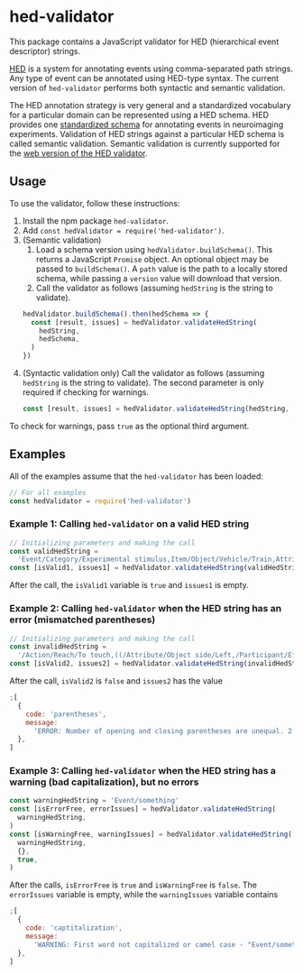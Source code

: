 # hed-validator

This package contains a JavaScript validator for HED (hierarchical event descriptor) strings.

[HED](http://www.hedtags.org/) is a system for annotating events using comma-separated path strings. Any type of event can be annotated using HED-type syntax. The current version of `hed-validator` performs both syntactic and semantic validation.

The HED annotation strategy is very general and a standardized vocabulary for a particular domain can be represented using a HED schema. HED provides one [standardized schema](https://github.com/BigEEGConsortium/HED-schema/wiki/HED-Schema) for annotating events in neuroimaging experiments. Validation of HED strings against a particular HED schema is called semantic validation. Semantic validation is currently supported for the [web version of the HED validator](http://visual.cs.utsa.edu/hed).

## Usage

To use the validator, follow these instructions:

1. Install the npm package `hed-validator`.
1. Add `const hedValidator = require('hed-validator')`.
1. (Semantic validation)
   1. Load a schema version using `hedValidator.buildSchema()`. This returns a JavaScript `Promise` object. An optional object may be passed to `buildSchema()`. A `path` value is the path to a locally stored schema, while passing a `version` value will download that version.
   1. Call the validator as follows (assuming `hedString` is the string to validate).
   ```javascript
   hedValidator.buildSchema().then(hedSchema => {
     const [result, issues] = hedValidator.validateHedString(
       hedString,
       hedSchema,
     )
   })
   ```
1. (Syntactic validation only) Call the validator as follows (assuming `hedString` is the string to validate). The second parameter is only required if checking for warnings.
   ```javascript
   const [result, issues] = hedValidator.validateHedString(hedString, {})
   ```

To check for warnings, pass `true` as the optional third argument.

## Examples

All of the examples assume that the `hed-validator` has been loaded:

```javascript
// For all examples
const hedValidator = require('hed-validator')
```

### Example 1: Calling `hed-validator` on a valid HED string

```javascript
// Initializing parameters and making the call
const validHedString =
  'Event/Category/Experimental stimulus,Item/Object/Vehicle/Train,Attribute/Visual/Color/Purple'
const [isValid1, issues1] = hedValidator.validateHedString(validHedString)
```

After the call, the `isValid1` variable is `true` and `issues1` is empty.

### Example 2: Calling `hed-validator` when the HED string has an error (mismatched parentheses)

```javascript
// Initializing parameters and making the call
const invalidHedString =
  '/Action/Reach/To touch,((/Attribute/Object side/Left,/Participant/Effect/Body part/Arm),/Attribute/Location/Screen/Top/70 px'
const [isValid2, issues2] = hedValidator.validateHedString(invalidHedString)
```

After the call, `isValid2` is `false` and `issues2` has the value

```javascript
;[
  {
    code: 'parentheses',
    message:
      'ERROR: Number of opening and closing parentheses are unequal. 2 opening parentheses. 1 closing parentheses',
  },
]
```

### Example 3: Calling `hed-validator` when the HED string has a warning (bad capitalization), but no errors

```javascript
const warningHedString = 'Event/something'
const [isErrorFree, errorIssues] = hedValidator.validateHedString(
  warningHedString,
)
const [isWarningFree, warningIssues] = hedValidator.validateHedString(
  warningHedString,
  {},
  true,
)
```

After the calls, `isErrorFree` is `true` and `isWarningFree` is `false`. The `errorIssues` variable is empty, while the `warningIssues` variable contains

```javascript
;[
  {
    code: 'captitalization',
    message:
      'WARNING: First word not capitalized or camel case - "Event/something"',
  },
]
```
